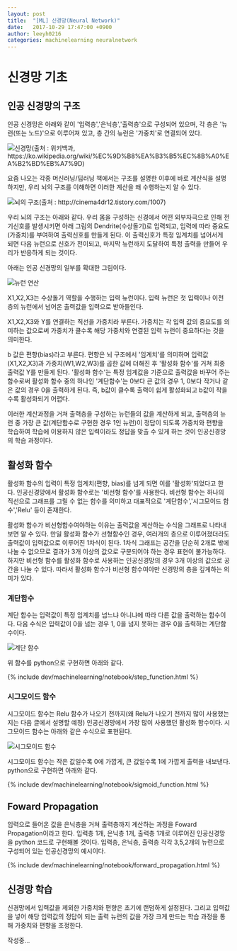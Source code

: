 ```yaml
---
layout: post
title:  "[ML] 신경망(Neural Network)"
date:   2017-10-29 17:47:00 +0900
author: leeyh0216
categories: machinelearning neuralnetwork
---
```


# 신경망 기초

## 인공 신경망의 구조

인공 신경망은 아래와 같이 '입력층','은닉층','출력층'으로 구성되어 있으며, 각 층은 '뉴런(또는 노드)'으로 이루어져 있고, 층 간의 뉴런은 '가중치'로 연결되어 있다.

![신경망(출처 : 위키백과, https://ko.wikipedia.org/wiki/%EC%9D%B8%EA%B3%B5%EC%8B%A0%EA%B2%BD%EB%A7%9D)](https://upload.wikimedia.org/wikipedia/commons/thumb/4/46/Colored_neural_network.svg/300px-Colored_neural_network.svg.png)

요즘 나오는 각종 머신러닝/딥러닝 책에서는 구조를 설명한 이후에 바로 계산식을 설명하지만, 우리 뇌의 구조를 이해하면 이러한 계산을 왜 수행하는지 알 수 있다.

![뇌의 구조(출처 : http://cinema4dr12.tistory.com/1007)]({{site.url}}/assets/nn_2.png)

우리 뇌의 구조는 아래와 같다. 우리 몸을 구성하는 신경에서 어떤 외부자극으로 인해 전기신호를 발생시키면 아래 그림의 Dendrite(수상돌기)로 입력되고, 입력에 따라 중요도(가중치)를 부여하여 출력신호를 만들게 된다. 이 출력신호가 특정 임계치를 넘어서게 되면 다음 뉴런으로 신호가 전이되고, 마지막 뉴런까지 도달하여 특정 출력을 만들어 우리가 반응하게 되는 것이다.

아래는 인공 신경망의 일부를 확대한 그림이다.

![뉴런 연산]({{site.url}}/assets/nn_1.png)

X1,X2,X3는 수상돌기 역할을 수행하는 입력 뉴런이다. 입력 뉴런은 첫 입력이나 이전 층의 뉴런에서 넘어온 출력값을 입력으로 받아들인다. 

X1,X2,X3와 Y를 연결하는 직선을 가중치라 부른다. 가중치는 각 입력 값의 중요도를 의미하는 값으로써 가중치가 클수록 해당 가중치와 연결된 입력 뉴런이 중요하다는 것을 의미한다. 

b 값은 편향(bias)라고 부른다. 편향은 뇌 구조에서 '임계치'를 의미하며 입력값(X1,X2,X3)과 가중치(W1,W2,W3)를 곱한 값에 더해진 후 '활성화 함수'를 거쳐 최종 출력값 Y를 만들게 된다. '활성화 함수'는 특정 임계값을 기준으로 출력값을 바꾸어 주는 함수로써 활성화 함수 중의 하나인 '계단함수'는 0보다 큰 값의 경우 1, 0보다 작거나 같은 값의 경우 0을 출력하게 된다. 즉, b값이 클수록 출력이 쉽게 활성화되고 b값이 작을수록 활성화되기 어렵다.

이러한 계산과정을 거쳐 출력층을 구성하는 뉴런들의 값을 계산하게 되고, 출력층의 뉴런 중 가장 큰 값(계단함수로 구현한 경우 1인 뉴런)이 정답이 되도록 가중치와 편향을 학습하여 학습에 이용하지 않은 입력이라도 정답을 맞출 수 있게 하는 것이 인공신경망의 학습 과정이다.

## 활성화 함수

활성화 함수의 입력이 특정 임계치(편향, bias)를 넘게 되면 이를 '활성화'되었다고 한다. 인공신경망에서 활성화 함수로는 '비선형 함수'를 사용한다. 비선형 함수는 하나의 직선으로 그래프를 그릴 수 없는 함수를 의미하고 대표적으로 '계단함수','시그모이드 함수','Relu' 등이 존재한다.

활성화 함수가 비선형함수여야하는 이유는 출력값을 계산하는 수식을 그래프로 나타내보면 알 수 있다. 만일 활성화 함수가 선형함수인 경우, 여러개의 층으로 이루어졌더라도 출력값이 입력값으로 이루어진 1차식이 된다. 1차식 그래프는 공간을 단순히 2개로 밖에 나눌 수 없으므로 결과가 3개 이상의 값으로 구분되어야 하는 경우 표현이 불가능하다. 하지만 비선형 함수를 활성화 함수로 사용하는 인공신경망의 경우 3개 이상의 값으로 공간을 나눌 수 있다. 따라서 활성화 함수가 비선형 함수여야만 신경망의 층을 깊게하는 의미가 있다.

### 계단함수

계단 함수는 입력값이 특정 임계치를 넘느냐 아니냐에 따라 다른 값을 출력하는 함수이다. 다음 수식은 입력값이 0을 넘는 경우 1, 0을 넘지 못하는 경우 0을 출력하는 계단함수이다.

![계단 함수]({{site.url}}/assets/step_function.png)

위 함수를 python으로 구현하면 아래와 같다.

{% include dev/machinelearning/notebook/step_function.html %}

### 시그모이드 함수

시그모이드 함수는 Relu 함수가 나오기 전까지(왜 Relu가 나오기 전까지 많이 사용했는지는 다음 글에서 설명할 예정) 인공신경망에서 가장 많이 사용했던 활성화 함수이다. 시그모이드 함수는 아래와 같은 수식으로 표현된다.

![시그모이드 함수]({{site.url}}/assets/sigmoid_function.png)

시그모이드 함수는 작은 값일수록 0에 가깝게, 큰 값일수록 1에 가깝게 출력을 내보낸다. python으로 구현하면 아래와 같다.

{% include dev/machinelearning/notebook/sigmoid_function.html %}

## Foward Propagation

입력으로 들어온 값을 은닉층을 거쳐 출력층까지 계산하는 과정을 Foward Propagation이라고 한다.
입력층 1개, 은닉층 1개, 출력층 1개로 이루어진 인공신경망을 python 코드로 구현해볼 것이다.
입력층, 은닉층, 출력층 각각 3,5,2개의 뉴런으로 구성되어 있는 인공신경망의 예시이다.

{% include dev/machinelearning/notebook/forward_propagation.html %}

## 신경망 학습

신경망에서 입력값을 제외한 가중치와 편향은 초기에 랜덤하게 설정된다. 그리고 입력값을 넣어 해당 입력값의 정답이 되는 출력 뉴런의 값을 가장 크게 만드는 학습 과정을 통해 가중치와 편향을 조정한다.


작성중...

